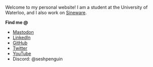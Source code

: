 <p>Welcome to my personal website! I am a student at the University of Waterloo, and I also work on <a href="https://sineware.ca">Sineware</a>.</p>
<strong>Find me @</strong>
<ul>
    <li><a rel="me" href="https://social.sineware.ca/@seshpenguin">Mastodon</a></li>
    <li><a href="https://www.linkedin.com/in/seshan-ravikumar/">LinkedIn</a></li>
    <li><a href="https://github.com/Seshpenguin">GitHub</a></li>
    <li><a href="https://twitter.com/seshpenguin">Twitter</a></li>
    <li><a href="https://www.youtube.com/c/SeshpenguinGaming/">YouTube</a></li>
    <li>Discord: @seshpenguin</li>
</ul>